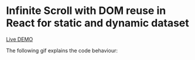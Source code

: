 # Infinite Scroll with DOM reuse in React for static and dynamic dataset
[Live DEMO ](https://codesandbox.io/s/mystifying-chaum-8vdj4?file=/src/App.js)

The following gif explains the code behaviour:
